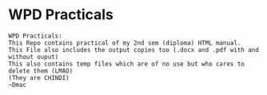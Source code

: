 # WPD Practicals 
 
    WPD Practicals:
    This Repo contains practical of my 2nd sem (diploma) HTML manual.
    This File also includes the output copies too (.docx and .pdf with and without ouput)
    This also contains temp files which are of no use but who cares to delete them (LMAO)
    (They are CHINDI)                                                                       ~Dmac
